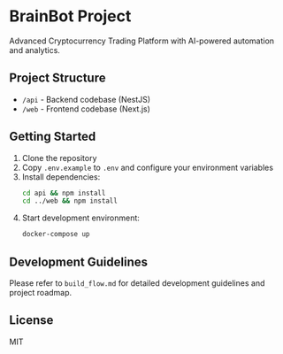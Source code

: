 # BrainBot Project

Advanced Cryptocurrency Trading Platform with AI-powered automation and analytics.

## Project Structure

- `/api` - Backend codebase (NestJS)
- `/web` - Frontend codebase (Next.js)

## Getting Started

1. Clone the repository
2. Copy `.env.example` to `.env` and configure your environment variables
3. Install dependencies:
   ```bash
   cd api && npm install
   cd ../web && npm install
   ```
4. Start development environment:
   ```bash
   docker-compose up
   ```

## Development Guidelines

Please refer to `build_flow.md` for detailed development guidelines and project roadmap.

## License

MIT